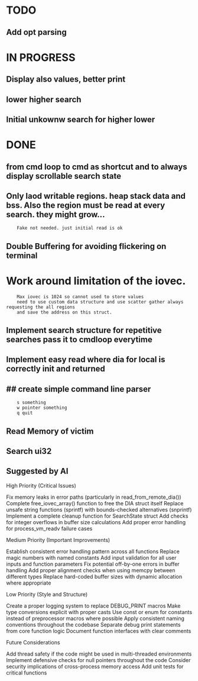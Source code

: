 # TODO
## Add opt parsing


# IN PROGRESS
## Display also values, better print
## lower higher search
## Initial unkownw search for higher lower



# DONE
## from cmd loop to cmd as shortcut and to always display scrollable search state
## Only laod writable regions. heap stack data and bss. Also the region must be read at every search. they might grow...
        Fake not needed. just initial read is ok
## Double Buffering for avoiding flickering on terminal
# Work around limitation of the iovec.
        Max iovec is 1024 so cannot used to store values
        need to use custom data structure and use scatter gather always requesting the all regions
        and save the address on this struct.
        
## Implement search structure for repetitive searches pass it to cmdloop everytime
## Implement easy read where dia for local is correctly init and returned
## ## create simple command line parser 
        s something
        w pointer something
        q quit
## Read Memory of victim
## Search ui32


## Suggested by AI
High Priority (Critical Issues)

Fix memory leaks in error paths (particularly in read_from_remote_dia())
Complete free_iovec_array() function to free the DIA struct itself
Replace unsafe string functions (sprintf) with bounds-checked alternatives (snprintf)
Implement a complete cleanup function for SearchState struct
Add checks for integer overflows in buffer size calculations
Add proper error handling for process_vm_readv failure cases

Medium Priority (Important Improvements)

Establish consistent error handling pattern across all functions
Replace magic numbers with named constants
Add input validation for all user inputs and function parameters
Fix potential off-by-one errors in buffer handling
Add proper alignment checks when using memcpy between different types
Replace hard-coded buffer sizes with dynamic allocation where appropriate

Low Priority (Style and Structure)

Create a proper logging system to replace DEBUG_PRINT macros
Make type conversions explicit with proper casts
Use const or enum for constants instead of preprocessor macros where possible
Apply consistent naming conventions throughout the codebase
Separate debug print statements from core function logic
Document function interfaces with clear comments

Future Considerations

Add thread safety if the code might be used in multi-threaded environments
Implement defensive checks for null pointers throughout the code
Consider security implications of cross-process memory access
Add unit tests for critical functions